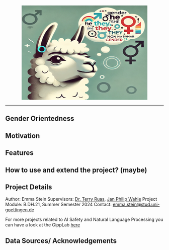 <br>

<center>
<div style="width:100%;text-align:center;">
<img src='data/llama_picture_readme' width="400" height="300">  
</div>
</center>

---
## Gender Orientedness

## Motivation

## Features



## How to use and extend the project? (maybe)

## Project Details

Author: Emma Stein
Supervisors: [Dr. Terry Ruas](https://terryruas.com/), [Jan Philip Wahle](https://jpwahle.com/)
Project Module: B.DH.21, Summer Semester 2024
Contact: emma.stein@stud.uni-goettingen.de

For more projects related to AI Safety and Natural Language Processing you can have a look at the GippLab [here](https://gipplab.org/)


## Data Sources/ Acknowledgements

